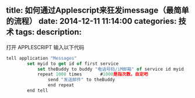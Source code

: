 title: 如何通过Applescript来狂发imessage（最简单的流程）
date: 2014-12-11 11:14:00
categories: 技术
tags: 
description:
---
打开 APPLESCRIPT
输入以下代码
<!--more-->

```javascript
tell application "Messages"
        set myid to get id of first service
            set theBuddy to buddy "电话号码/iM邮箱" of service id myid
            repeat 1000 times       #1000是指次数，自定吧
                send "发送邮件" to theBuddy
                end repeat
        end tell
```


